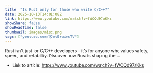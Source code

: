 ```yaml
---
title: "Is Rust only for those who write C/C++?"
date: 2025-10-13T14:01:08Z
link: https://www.youtube.com/watch?v=fWCQd97aKks
showShare: false
showReadTime: false
thumbnail: images/misc.png
tags: ["youtube.com/@JetBrainsTV"]
---
```

Rust isn't just for C/C++ developers - it's for anyone who values safety, speed, and reliability. Discover how Rust is shaping the ...

- Link to article: https://www.youtube.com/watch?v=fWCQd97aKks
